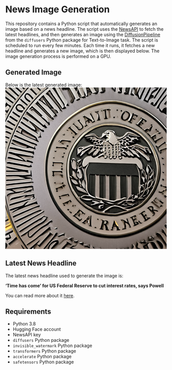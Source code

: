 # News Image Generation
This repository contains a Python script that automatically generates an image based on a news headline. The script uses the [NewsAPI](https://newsapi.org/) to fetch the latest headlines, and then generates an image using the [DiffusionPipeline](https://github.com/huggingface/diffusers) from the `diffusers` Python package for Text-to-Image task.
The script is scheduled to run every few minutes. Each time it runs, it fetches a new headline and generates a new image, which is then displayed below. The image generation process is performed on a GPU.

## Generated Image
Below is the latest generated image:
![Generated Image](image.png)

## Latest News Headline
The latest news headline used to generate the image is:

**‘Time has come’ for US Federal Reserve to cut interest rates, says Powell**

You can read more about it [here](https://news.google.com/rss/articles/CBMilAFBVV95cUxPNS10bHFId0Z3Njh4OFlCempTRnV3em9Nc3YwOVRwWTNfcld3R2ZLUlhVQVlhRUJuekQyWkNPaEpFUmkzQkUxU2E1d2wydHIwdVNCdU55Ymk3OFZIM0szS25ZMTZjYWY4amE1SDhtSFNjVzltMlZzaHhkVWU4bHJBOF9oVkVXMUZpNjNPUVNTMGludVV4?oc=5).

## Requirements
- Python 3.8
- Hugging Face account
- NewsAPI key
- `diffusers` Python package
- `invisible_watermark` Python package
- `transformers` Python package
- `accelerate` Python package
- `safetensors` Python package
